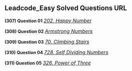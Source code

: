 ## Leadcode_Easy Solved Questions URL

**(307) Question 01** <a href="https://leetcode.com/problems/happy-number/submissions/989187324/" target="_blank" style="font-size: 16px;dispaly:inline-block;">_202. Happy Number_</a> <br/>

**(308) Question 02** <a href="https://practice.geeksforgeeks.org/problems/armstrong-numbers2727/1?category%5B%5D=Mathematical&category%5B%5D=Mathematical&page=2&query=category%5B%5DMathematicalpage2category%5B%5DMathematical" target="_blank" style="font-size: 16px;dispaly:inline-block;">_Armstrong Numbers_</a> <br/>

**(309) Question 03** <a href="https://leetcode.com/problems/climbing-stairs/submissions/989469997/" target="_blank" style="font-size: 16px;dispaly:inline-block;">_70. Climbing Stairs_</a> <br/>

**(310) Question 04** <a href="https://leetcode.com/problems/self-dividing-numbers/submissions/989488908/" target="_blank" style="font-size: 16px;dispaly:inline-block;">_728. Self Dividing Numbers_</a> <br/>

**(311) Question 05** <a href="https://leetcode.com/problems/power-of-three/submissions/989543876/" target="_blank" style="font-size: 16px;dispaly:inline-block;">_326. Power of Three_</a> <br/>
